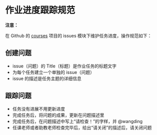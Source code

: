 # 作业进度跟踪规范

**注意：**

在 Github 的 [courses](https://github.com/wangding/courses/issues) 项目的 issues 模块下维护任务进度，操作规范如下：

## 创建问题

- issue（问题）的 Title（标题）是作业任务的标题文字 
- 为每个任务建立一个单独的 issue（问题）
- issue 的描述是任务主题的详细信息

## 跟踪问题

- 任务没有进展不用更新进度
- 完成任务后，将问题的成果，更新在问题描述里
- 完成任务后，在问题描述中写上“请检查！”的字样，并 @wangding
- 任课老师或者助教老师检查完毕后，给出“请关闭”的描述后，请关闭问题

